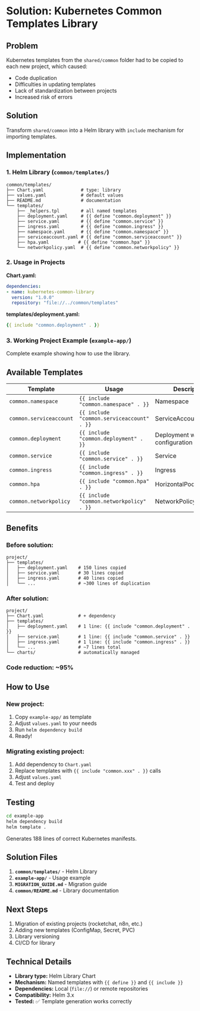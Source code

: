 # Solution: Kubernetes Common Templates Library

## Problem
Kubernetes templates from the `shared/common` folder had to be copied to each new project, which caused:
- Code duplication
- Difficulties in updating templates
- Lack of standardization between projects
- Increased risk of errors

## Solution
Transform `shared/common` into a Helm library with `include` mechanism for importing templates.

## Implementation

### 1. Helm Library (`common/templates/`)
```
common/templates/
├── Chart.yaml              # type: library
├── values.yaml             # default values
├── README.md               # documentation
└── templates/
    ├── _helpers.tpl        # all named templates
    ├── deployment.yaml     # {{ define "common.deployment" }}
    ├── service.yaml        # {{ define "common.service" }}
    ├── ingress.yaml        # {{ define "common.ingress" }}
    ├── namespace.yaml      # {{ define "common.namespace" }}
    ├── serviceaccount.yaml # {{ define "common.serviceaccount" }}
    ├── hpa.yaml           # {{ define "common.hpa" }}
    └── networkpolicy.yaml  # {{ define "common.networkpolicy" }}
```

### 2. Usage in Projects
**Chart.yaml:**
```yaml
dependencies:
- name: kubernetes-common-library
  version: "1.0.0"
  repository: "file://../common/templates"
```

**templates/deployment.yaml:**
```yaml
{{ include "common.deployment" . }}
```

### 3. Working Project Example (`example-app/`)
Complete example showing how to use the library.

## Available Templates

| Template | Usage | Description |
|----------|-------|-------------|
| `common.namespace` | `{{ include "common.namespace" . }}` | Namespace |
| `common.serviceaccount` | `{{ include "common.serviceaccount" . }}` | ServiceAccount |
| `common.deployment` | `{{ include "common.deployment" . }}` | Deployment with full configuration |
| `common.service` | `{{ include "common.service" . }}` | Service |
| `common.ingress` | `{{ include "common.ingress" . }}` | Ingress |
| `common.hpa` | `{{ include "common.hpa" . }}` | HorizontalPodAutoscaler |
| `common.networkpolicy` | `{{ include "common.networkpolicy" . }}` | NetworkPolicy |

## Benefits

### Before solution:
```
project/
├── templates/
│   ├── deployment.yaml    # 150 lines copied
│   ├── service.yaml       # 30 lines copied
│   ├── ingress.yaml       # 40 lines copied
│   └── ...                # ~300 lines of duplication
```

### After solution:
```
project/
├── Chart.yaml             # + dependency
├── templates/
│   ├── deployment.yaml    # 1 line: {{ include "common.deployment" . }}
│   ├── service.yaml       # 1 line: {{ include "common.service" . }}
│   ├── ingress.yaml       # 1 line: {{ include "common.ingress" . }}
│   └── ...                # ~7 lines total
└── charts/                # automatically managed
```

### Code reduction: **~95%**

## How to Use

### New project:
1. Copy `example-app/` as template
2. Adjust `values.yaml` to your needs
3. Run `helm dependency build`
4. Ready!

### Migrating existing project:
1. Add dependency to `Chart.yaml`
2. Replace templates with `{{ include "common.xxx" . }}` calls
3. Adjust `values.yaml`
4. Test and deploy

## Testing

```bash
cd example-app
helm dependency build
helm template .
```

Generates 188 lines of correct Kubernetes manifests.

## Solution Files

1. **`common/templates/`** - Helm Library
2. **`example-app/`** - Usage example
3. **`MIGRATION_GUIDE.md`** - Migration guide
4. **`common/README.md`** - Library documentation

## Next Steps

1. Migration of existing projects (rocketchat, n8n, etc.)
2. Adding new templates (ConfigMap, Secret, PVC)
3. Library versioning
4. CI/CD for library

## Technical Details

- **Library type:** Helm Library Chart
- **Mechanism:** Named templates with `{{ define }}` and `{{ include }}`
- **Dependencies:** Local (`file://`) or remote repositories
- **Compatibility:** Helm 3.x
- **Tested:** ✅ Template generation works correctly 